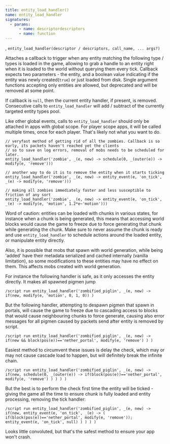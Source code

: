 ```yaml
---
title: entity_load_handler()
name: entity_load_handler
signatures:
  - params:
      - name: descriptordescriptors
      - name: function
---
```


, `entity_load_handler(descriptor / descriptors, call_name, ... args?)`

Attaches a callback to trigger when any entity matching the following type /
types is loaded in the game, allowing to grab a handle to an entity right when
it is loaded to the world without querying them every tick. Callback expects two
parameters - the entity, and a boolean value indicating if the entity was newly
created(`true`) or just loaded from disk. Single argument functions accepting
only entities are allowed, but deprecated and will be removed at some point.

If callback is `null`, then the current entity handler, if present, is removed.
Consecutive calls to `entity_load_handler` will add / subtract of the currently
targeted entity types pool.

Like other global events, calls to `entity_load_handler` should only be attached
in apps with global scope. For player scope apps, it will be called multiple
times, once for each player. That's likely not what you want to do.

```
// veryfast method of getting rid of all the zombies. Callback is so early, its packets haven't reached yet the clients
// so to save on log errors, removal of mobs needs to be scheduled for later.
entity_load_handler('zombie', _(e, new) -> schedule(0, _(outer(e)) -> modify(e, 'remove')))

// another way to do it is to remove the entity when it starts ticking
entity_load_handler('zombie', _(e, new) -> entity_event(e, 'on_tick', _(e) -> modify(e, 'remove')))

// making all zombies immediately faster and less susceptible to friction of any sort
entity_load_handler('zombie', _(e, new) -> entity_event(e, 'on_tick', _(e) -> modify(e, 'motion', 1.2*e~'motion')))
```

Word of caution: entities can be loaded with chunks in various states, for
instance when a chunk is being generated, this means that accessing world blocks
would cause the game to freeze due to force generating that chunk while
generating the chunk. Make sure to never assume the chunk is ready and use
`entity_load_handler` to schedule actions around the loaded entity, or
manipulate entity directly.

Also, it is possible that mobs that spawn with world generation, while being
'added' have their metadata serialized and cached internally (vanilla
limitation), so some modifications to these entities may have no effect on them.
This affects mobs created with world generation.

For instance the following handler is safe, as it only accesses the entity
directly. It makes all spawned pigmen jump

```
/script run entity_load_handler('zombified_piglin', _(e, new) -> if(new, modify(e, 'motion', 0, 1, 0)) )
```

But the following handler, attempting to despawn pigmen that spawn in portals,
will cause the game to freeze due to cascading access to blocks that would cause
neighbouring chunks to force generate, causing also error messages for all
pigmen caused by packets send after entity is removed by script.

```
/script run entity_load_handler('zombified_piglin', _(e, new) -> if(new && block(pos(e))=='nether_portal', modify(e, 'remove') ) )
```

Easiest method to circumvent these issues is delay the check, which may or may
not cause cascade load to happen, but will definitely break the infinite chain.

```
/script run entity_load_handler('zombified_piglin', _(e, new) -> if(new, schedule(0, _(outer(e)) -> if(block(pos(e))=='nether_portal', modify(e, 'remove') ) ) ) )
```

But the best is to perform the check first time the entity will be ticked -
giving the game all the time to ensure chunk is fully loaded and entity
processing, removing the tick handler:

```
/script run entity_load_handler('zombified_piglin', _(e, new) -> if(new, entity_event(e, 'on_tick', _(e) -> ( if(block(pos(e))=='nether_portal', modify(e, 'remove')); entity_event(e, 'on_tick', null) ) ) ) )
```

Looks little convoluted, but that's the safest method to ensure your app won't
crash.
